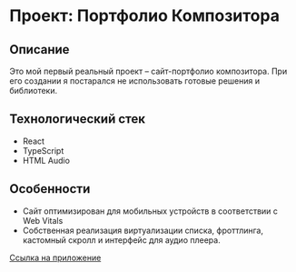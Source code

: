 # Проект: Портфолио Композитора

## Описание
Это мой первый реальный проект – сайт-портфолио композитора. При его создании я постарался не использовать готовые решения и библиотеки.

## Технологический стек
- React
- TypeScript
- HTML Audio

## Особенности
- Сайт оптимизирован для мобильных устройств в соответствии с Web Vitals
- Собственная реализация виртуализации списка, фроттлинга, кастомный скролл и интерфейс для аудио плеера.

[Ссылка на приложение](https://lipatov.nomoredomainswork.ru/)



